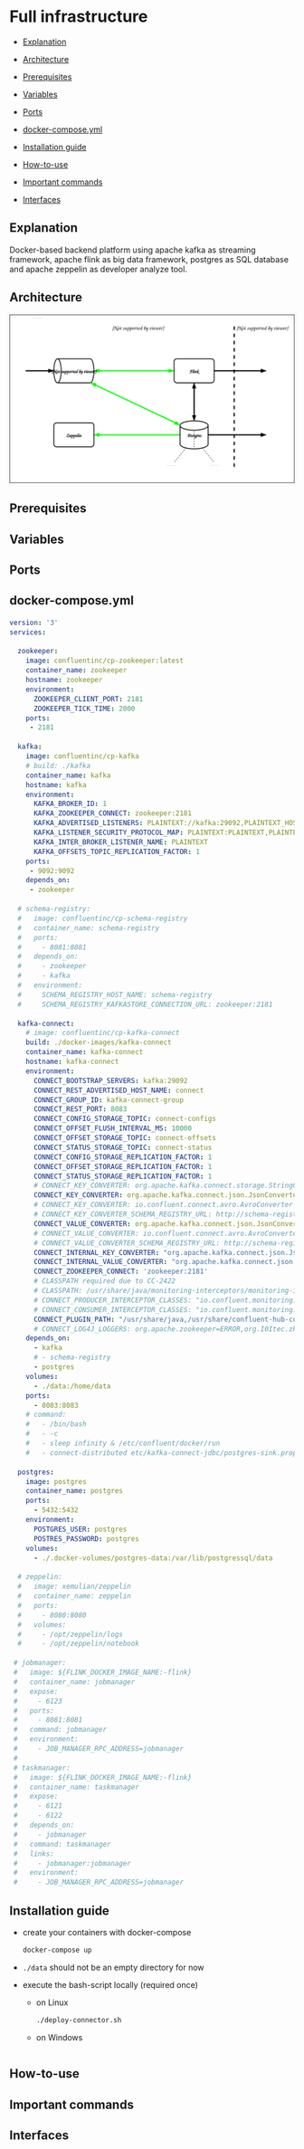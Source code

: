 # Full infrastructure

* [Explanation](#explanation)

* [Architecture](#architecture)

* [Prerequisites](#prerequisites)

* [Variables](#variables)

* [Ports](#ports)

* [docker-compose.yml](#dockercomposeyml)

* [Installation guide](#installation-guide)

* [How-to-use](#howtouse)

* [Important commands](#important-commands)

* [Interfaces](#interfaces)




## <a name="explanation"></a> Explanation 
Docker-based backend platform using apache kafka as streaming framework, apache flink as big data framework, postgres as SQL database and apache zeppelin as developer analyze tool.

## <a name="architecture"></a> Architecture
![architecture infrastructure](/img/Architektur_16102019.svg)

## Prerequisites

## Variables  

## Ports

## <a name="dockercomposeyml"></a> docker-compose.yml

```yml
version: '3'
services:

  zookeeper:
    image: confluentinc/cp-zookeeper:latest
    container_name: zookeeper
    hostname: zookeeper
    environment:
      ZOOKEEPER_CLIENT_PORT: 2181
      ZOOKEEPER_TICK_TIME: 2000
    ports:
     - 2181

  kafka:
    image: confluentinc/cp-kafka
    # build: ./kafka
    container_name: kafka
    hostname: kafka
    environment:
      KAFKA_BROKER_ID: 1
      KAFKA_ZOOKEEPER_CONNECT: zookeeper:2181
      KAFKA_ADVERTISED_LISTENERS: PLAINTEXT://kafka:29092,PLAINTEXT_HOST://localhost:9092
      KAFKA_LISTENER_SECURITY_PROTOCOL_MAP: PLAINTEXT:PLAINTEXT,PLAINTEXT_HOST:PLAINTEXT
      KAFKA_INTER_BROKER_LISTENER_NAME: PLAINTEXT
      KAFKA_OFFSETS_TOPIC_REPLICATION_FACTOR: 1
    ports:
     - 9092:9092
    depends_on:
     - zookeeper

  # schema-registry:
  #   image: confluentinc/cp-schema-registry
  #   container_name: schema-registry
  #   ports:
  #     - 8081:8081
  #   depends_on:
  #     - zookeeper
  #     - kafka
  #   environment:
  #     SCHEMA_REGISTRY_HOST_NAME: schema-registry
  #     SCHEMA_REGISTRY_KAFKASTORE_CONNECTION_URL: zookeeper:2181

  kafka-connect:
    # image: confluentinc/cp-kafka-connect
    build: ./docker-images/kafka-connect
    container_name: kafka-connect
    hostname: kafka-connect
    environment:
      CONNECT_BOOTSTRAP_SERVERS: kafka:29092
      CONNECT_REST_ADVERTISED_HOST_NAME: connect
      CONNECT_GROUP_ID: kafka-connect-group
      CONNECT_REST_PORT: 8083
      CONNECT_CONFIG_STORAGE_TOPIC: connect-configs
      CONNECT_OFFSET_FLUSH_INTERVAL_MS: 10000
      CONNECT_OFFSET_STORAGE_TOPIC: connect-offsets
      CONNECT_STATUS_STORAGE_TOPIC: connect-status
      CONNECT_CONFIG_STORAGE_REPLICATION_FACTOR: 1
      CONNECT_OFFSET_STORAGE_REPLICATION_FACTOR: 1
      CONNECT_STATUS_STORAGE_REPLICATION_FACTOR: 1
      # CONNECT_KEY_CONVERTER: org.apache.kafka.connect.storage.StringConverter
      CONNECT_KEY_CONVERTER: org.apache.kafka.connect.json.JsonConverter
      # CONNECT_KEY_CONVERTER: io.confluent.connect.avro.AvroConverter
      # CONNECT_KEY_CONVERTER_SCHEMA_REGISTRY_URL: http://schema-registry:8081
      CONNECT_VALUE_CONVERTER: org.apache.kafka.connect.json.JsonConverter
      # CONNECT_VALUE_CONVERTER: io.confluent.connect.avro.AvroConverter
      # CONNECT_VALUE_CONVERTER_SCHEMA_REGISTRY_URL: http://schema-registry:8081
      CONNECT_INTERNAL_KEY_CONVERTER: "org.apache.kafka.connect.json.JsonConverter"
      CONNECT_INTERNAL_VALUE_CONVERTER: "org.apache.kafka.connect.json.JsonConverter"
      CONNECT_ZOOKEEPER_CONNECT: 'zookeeper:2181'
      # CLASSPATH required due to CC-2422
      # CLASSPATH: /usr/share/java/monitoring-interceptors/monitoring-interceptors-5.3.1.jar
      # CONNECT_PRODUCER_INTERCEPTOR_CLASSES: "io.confluent.monitoring.clients.interceptor.MonitoringProducerInterceptor"
      # CONNECT_CONSUMER_INTERCEPTOR_CLASSES: "io.confluent.monitoring.clients.interceptor.MonitoringConsumerInterceptor"
      CONNECT_PLUGIN_PATH: "/usr/share/java,/usr/share/confluent-hub-components"
      # CONNECT_LOG4J_LOGGERS: org.apache.zookeeper=ERROR,org.I0Itec.zkclient=ERROR,org.reflections=ERROR
    depends_on:
      - kafka
      # - schema-registry
      - postgres
    volumes:
      - ./data:/home/data
    ports:
      - 8083:8083
    # command:
    #   - /bin/bash
    #   - -c
    #   - sleep infinity & /etc/confluent/docker/run
    #   - connect-distributed etc/kafka-connect-jdbc/postgres-sink.properties

  postgres:
    image: postgres
    container_name: postgres
    ports:
      - 5432:5432
    environment:
      POSTGRES_USER: postgres
      POSTRES_PASSWORD: postgres
    volumes:
      - ./.docker-volumes/postgres-data:/var/lib/postgressql/data

  # zeppelin:
  #   image: xemulian/zeppelin
  #   container_name: zeppelin
  #   ports:
  #     - 8080:8080
  #   volumes:
  #     - /opt/zeppelin/logs
  #     - /opt/zeppelin/notebook

 # jobmanager:
 #   image: ${FLINK_DOCKER_IMAGE_NAME:-flink}
 #   container_name: jobmanager
 #   expose:
 #     - 6123
 #   ports:
 #     - 8081:8081
 #   command: jobmanager
 #   environment:
 #     - JOB_MANAGER_RPC_ADDRESS=jobmanager
 #
 # taskmanager:
 #   image: ${FLINK_DOCKER_IMAGE_NAME:-flink}
 #   container_name: taskmanager
 #   expose:
 #     - 6121
 #     - 6122
 #   depends_on:
 #     - jobmanager
 #   command: taskmanager
 #   links:
 #     - jobmanager:jobmanager
 #   environment:
 #     - JOB_MANAGER_RPC_ADDRESS=jobmanager
 ```

## Installation guide

- create your containers with docker-compose
  ```sh
  docker-compose up
  ```

- `./data` should not be an empty directory for now

- execute the bash-script locally (required once)
  - on Linux
    ```sh
    ./deploy-connector.sh
    ```
  - on Windows 
    ```sh
    
    ```
    


## <a name="howtouse"></a> How-to-use


## Important commands

## Interfaces

